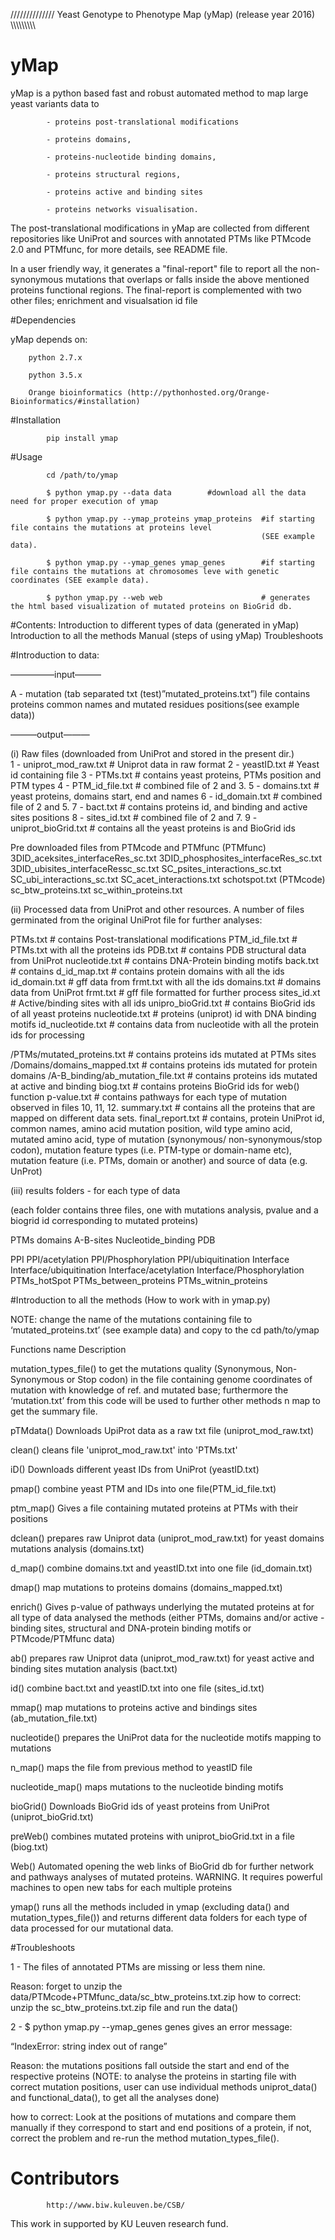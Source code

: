 //////////////		Yeast Genotype to Phenotype Map (yMap) (release year 2016)	\\\\\\\\\\\\\\\\\\

# yMap

yMap is a python based fast and robust automated method to map large yeast variants data to 
            
            - proteins post-translational modifications 
                            
            - proteins domains, 
                            
            - proteins-nucleotide binding domains, 
                        
            - proteins structural regions, 
                
            - proteins active and binding sites 
                
            - proteins networks visualisation. 


The post-translational modifications in yMap are collected from different repositories like UniProt and sources 
with annotated PTMs like PTMcode 2.0 and PTMfunc, for more details, see README file.

In a user friendly way, it generates a "final-report" file to report all the non-synonymous 
mutations that overlaps or falls inside the above mentioned proteins functional regions.
The final-report is complemented with two other files; enrichment and visualsation id file

#Dependencies

yMap depends on:

        python 2.7.x

        python 3.5.x

        Orange bioinformatics (http://pythonhosted.org/Orange-Bioinformatics/#installation)

#Installation

            pip install ymap

#Usage
    
            cd /path/to/ymap
            
            $ python ymap.py --data data        #download all the data need for proper execution of ymap
            
            $ python ymap.py --ymap_proteins ymap_proteins  #if starting file contains the mutations at proteins level 
                                                            (SEE example data).
            
            $ python ymap.py --ymap_genes ymap_genes        #if starting file contains the mutations at chromosomes leve with genetic                                                    coordinates (SEE example data).
            
            $ python ymap.py --web web                      # generates the html based visualization of mutated proteins on BioGrid db.


#Contents:
Introduction to different types of data (generated in yMap)
Introduction to all the methods
Manual (steps of using yMap)
Troubleshoots

#Introduction to data:

—————input———

A - mutation (tab separated txt (test)”mutated_proteins.txt”) file contains proteins common names and mutated residues positions(see example data))


———output———

(i)	Raw files (downloaded from UniProt and stored in the present dir.) 	
1 - uniprot_mod_raw.txt	# Uniprot data in raw format 
2 - yeastID.txt			# Yeast id containing file
3 - PTMs.txt			# contains yeast proteins, PTMs position and PTM types
4 - PTM_id_file.txt		# combined file of 2 and 3.
5 - domains.txt			# yeast proteins, domains start, end and names
6 - id_domain.txt		# combined file of 2 and 5.
7 - bact.txt			# contains proteins id, and binding and active sites 
				  positions
8 - sites_id.txt		# combined file of 2 and 7.
9 - uniprot_bioGrid.txt	# contains all the yeast proteins is and BioGrid ids

Pre downloaded files from PTMcode and PTMfunc
(PTMfunc)
3DID_aceksites_interfaceRes_sc.txt
3DID_phosphosites_interfaceRes_sc.txt
3DID_ubisites_interfaceRessc_sc.txt
SC_psites_interactions_sc.txt
SC_ubi_interactions_sc.txt
SC_acet_interactions.txt
schotspot.txt
(PTMcode)
sc_btw_proteins.txt
sc_within_proteins.txt

(ii)	Processed data from UniProt and other resources. 
A number of files germinated from the original UniProt file for further analyses:

PTMs.txt			# contains Post-translational modifications
PTM_id_file.txt			# PTMs.txt with all the proteins ids
PDB.txt				# contains PDB structural data from UniProt
nucleotide.txt			# contains DNA-Protein binding motifs 
back.txt			# contains 
d_id_map.txt			# contains protein domains with all the ids	
id_domain.txt			# gff data from frmt.txt with all the ids
domains.txt			# domains data from UniProt
frmt.txt			# gff file formatted for further process
sites_id.xt			# Active/binding sites with all ids
unipro_bioGrid.txt		# contains BioGrid ids of all yeast proteins
nucleotide.txt			# proteins (uniprot) id with DNA binding motifs
id_nucleotide.txt		# contains data from nucleotide with all the protein ids for processing

/PTMs/mutated_proteins.txt	# contains proteins ids mutated at PTMs sites
/Domains/domains_mapped.txt	# contains proteins ids mutated for protein domains
/A-B_binding/ab_mutation_file.txt	# contains proteins ids mutated at active and binding 
biog.txt			# contains proteins BioGrid ids for web() function
p-value.txt			# contains pathways for each type of mutation observed
				 in files 10, 11, 12. 
summary.txt			# contains all the proteins that are mapped on different data sets.
final_report.txt		# contains, protein UniProt id, common names, amino acid mutation position, wild type amino acid, mutated amino acid, type of mutation (synonymous/ non-synonymous/stop codon), mutation feature types (i.e. PTM-type or domain-name etc), mutation feature (i.e. PTMs, domain or another) and source of data (e.g. UnProt)

(iii)	results folders - for each type of data 

(each folder contains three files, one with mutations analysis, pvalue and a biogrid id corresponding to mutated proteins)

PTMs
domains
A-B-sites
Nucleotide_binding
PDB

PPI
PPI/acetylation
PPI/Phosphorylation
PPI/ubiquitination
Interface
Interface/ubiquitination
Interface/acetylation
Interface/Phosphorylation
PTMs_hotSpot
PTMs_between_proteins
PTMs_witnin_proteins


#Introduction to all the methods (How to work with in ymap.py)

NOTE: change the name of the mutations containing file to ‘mutated_proteins.txt’ (see example data) and copy to the cd path/to/ymap


Functions name		Description

mutation_types_file()		to get the mutations quality (Synonymous, Non-Synonymous or Stop codon) in the file containing genome coordinates of mutation with knowledge of ref. and mutated base; furthermore the ‘mutation.txt’ from this code will be used to further other methods n map to get the summary file.

pTMdata()		Downloads UpiProt data as a raw txt file (uniprot_mod_raw.txt)

clean()			cleans file 'uniprot_mod_raw.txt' into 'PTMs.txt'

iD()			Downloads different yeast IDs from UniProt (yeastID.txt)

pmap()			combine yeast PTM and IDs into one file(PTM_id_file.txt)

ptm_map()		Gives a file containing mutated proteins at PTMs with their positions 

dclean()		prepares raw Uniprot data (uniprot_mod_raw.txt) for yeast domains mutations analysis (domains.txt)

d_map()			combine domains.txt and yeastID.txt into one file (id_domain.txt)

dmap()			map mutations to proteins domains (domains_mapped.txt)

enrich()		Gives p-value of pathways underlying the mutated proteins at for all type of data analysed the methods (either
			PTMs, domains and/or active - binding sites, structural and DNA-protein binding motifs or PTMcode/PTMfunc data)

ab()			prepares raw Uniprot data (uniprot_mod_raw.txt) for yeast active and binding sites mutation analysis (bact.txt)

id()			combine bact.txt and yeastID.txt into one file (sites_id.txt)

mmap()			map mutations to proteins active and bindings sites (ab_mutation_file.txt)

nucleotide()		prepares the UniProt data for the nucleotide motifs mapping to mutations

n_map()			maps the file from previous method to yeastID file

nucleotide_map()	maps mutations to the nucleotide binding motifs

bioGrid()		Downloads BioGrid ids of yeast proteins from UniProt (uniprot_bioGrid.txt)

preWeb()		combines mutated proteins with uniprot_bioGrid.txt in a file (biog.txt)

Web()			Automated opening the web links of BioGrid db for further network and pathways analyses of mutated proteins. WARNING. It requires powerful machines to open new tabs for each multiple proteins

ymap()			runs all the methods included in ymap (excluding data() and mutation_types_file())  and returns different data folders for each type of data processed for our mutational data.



#Troubleshoots


1 - The files of annotated PTMs are missing or less them nine.

Reason: forget to unzip the data/PTMcode+PTMfunc_data/sc_btw_proteins.txt.zip
how to correct: unzip the sc_btw_proteins.txt.zip file and run the data()

2 - $ python ymap.py --ymap_genes genes gives an error message: 

“IndexError: string index out of range”

Reason: the mutations positions fall outside the start and end of the respective proteins (NOTE: to analyse
the proteins in starting file with correct mutation positions, user can use individual methods uniprot_data()
and functional_data(), to get all the analyses done)

how to correct: Look at the positions of mutations and compare them manually if they correspond to start and end 
positions of a protein, if not, correct the problem and re-run the method mutation_types_file().


# Contributors

            http://www.biw.kuleuven.be/CSB/
            
This work in supported by KU Leuven research fund. 
